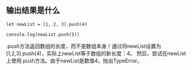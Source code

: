 ## 输出结果是什么
```
let newList = [1, 2, 3].push(4)

console.log(newList.push(5))
```
.push方法返回数组的长度，而不是数组本身！通过将newList设置为[1,2,3].push(4)，实际上newList等于数组的新长度：4。
然后，尝试在newList上使用.push方法。由于newList是数值4，抛出TypeError。